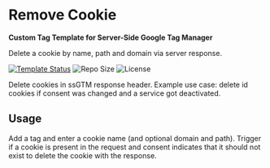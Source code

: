 # Remove Cookie

**Custom Tag Template for Server-Side Google Tag Manager**

Delete a cookie by name, path and domain via server response.

[![Template Status](https://img.shields.io/badge/Community%20Template%20Gallery%20Status-published-green)](https://tagmanager.google.com/gallery/#/owners/mbaersch/templates/remove-cookie) ![Repo Size](https://img.shields.io/github/repo-size/mbaersch/remove-cookie) ![License](https://img.shelds.io/github/license/mbaersch/remove-cookie)


Delete cookies in ssGTM response header. Example use case: delete id cookies if consent was changed and a service got deactivated.

## Usage 
Add a tag and enter a cookie name (and optional domain and path). Trigger if a cookie is present in the request and consent indicates that it should not exist to delete the cookie with the response.
